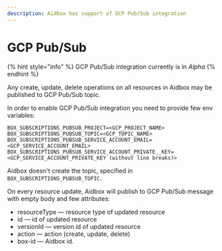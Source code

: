```yaml
---
description: Aidbox has support of GCP Pub/Sub integration
---
```


# GCP Pub/Sub

{% hint style="info" %}
GCP Pub/Sub integration currently is in _Alpha_&#x20;
{% endhint %}

Any create, update, delete operations on all resources in Aidbox may be published to GCP Pub/Sub topic.

In order to enable GCP Pub/Sub integration you need to provide few env variables:

```
BOX_SUBSCRIPTIONS_PUBSUB_PROJECT=<GCP_PROJECT_NAME>
BOX_SUBSCRIPTIONS_PUBSUB_TOPIC=<GCP_TOPIC_NAME>
BOX_SUBSCRIPTIONS_PUBSUB_SERVICE_ACCOUNT_EMAIL=<GCP_SERVICE_ACCOUNT_EMAIL>
BOX_SUBSCRIPTIONS_PUBSUB_SERVICE_ACCOUNT_PRIVATE__KEY=<GCP_SERVICE_ACCOUNT_PRIVATE_KEY (without line breaks)>
```

Aidbox doesn't create the topic, specified in `BOX_SUBSCRIPTIONS_PUBSUB_TOPIC`.

On every resource update, Aidbox will publish to GCP Pub/Sub message with empty body and few attributes:

* resourceType — resource type of updated resource
* id — id of updated resource
* versionId — version id of updated resource
* action — action (create, update, delete)
* box-id — Aidbox id.
